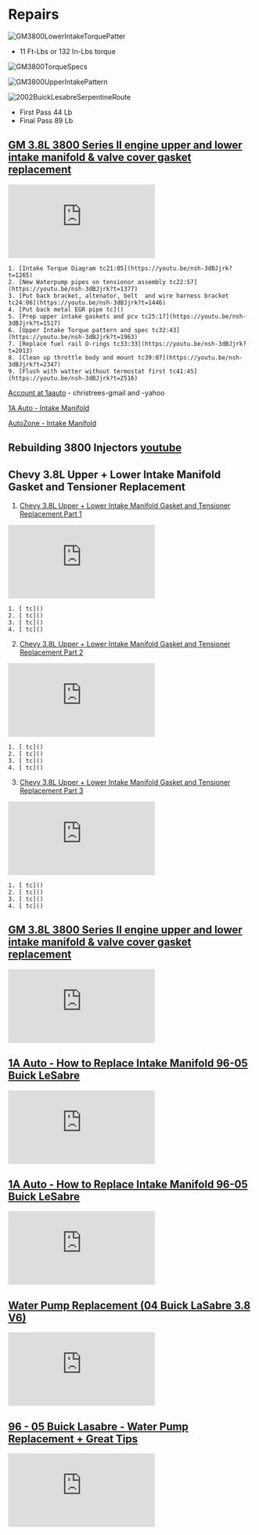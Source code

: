 # Repairs

![GM3800LowerIntakeTorquePatter](GM3800LowerIntakeTorquePatter.png)

- 11 Ft-Lbs or 132 In-Lbs torque

![GM3800TorqueSpecs](GM3800TorqueSpecs.png)

![GM3800UpperIntakePattern](GM3800UpperIntakePattern.png)

![2002BuickLesabreSerpentineRoute](2002BuickLesabreSerpentineRoute.png)

- First Pass 44 Lb
- Final Pass 89 Lb

## [GM 3.8L 3800 Series II engine upper and lower intake manifold & valve cover gasket replacement](https://www.youtube.com/watch?v=nsh-3dBJjrk)

<iframe src="https://www.youtube.com/embed/nsh-3dBJjrk" frameborder="0" allow="accelerometer; autoplay; clipboard-write; encrypted-media; gyroscope; picture-in-picture" allowfullscreen></iframe>

    1. [Intake Torque Diagram tc21:05](https://youtu.be/nsh-3dBJjrk?t=1265)
    2. [New Waterpump pipes on tensionor assembly tc22:57](https://youtu.be/nsh-3dBJjrk?t=1377)
    3. [Put back bracket, altenator, belt  and wire harness bracket tc24:06](https://youtu.be/nsh-3dBJjrk?t=1446)
    4. [Put back metal EGR pipe tc]()
    5. [Prep upper intake gaskets and pcv tc25:17](https://youtu.be/nsh-3dBJjrk?t=1517)
    6. [Upper Intake Torque pattern and spec tc32:43](https://youtu.be/nsh-3dBJjrk?t=1963)
    7. [Replace fuel rail O-rings tc33:33](https://youtu.be/nsh-3dBJjrk?t=2013)
    8. [Clean up throttle body and mount tc39:07](https://youtu.be/nsh-3dBJjrk?t=2347)
    9. [Flush with watter without termostat first tc41:45](https://youtu.be/nsh-3dBJjrk?t=2516)


[Account at 1aauto](https://www.1aauto.com/account) - christrees-gmail and -yahoo

[1A Auto - Intake Manifold](https://www.1aauto.com/search?q=intake+manifold+gasket+set&year=2002&model=141&searchQuery=intake+manifold+gasket+set)

[AutoZone - Intake Manifold](https://www.autozone.com/external-engine/intake-manifold/dorman-intake-manifold-615-180/465215_0_0)

## Rebuilding 3800 Injectors [youtube](https://www.youtube.com/watch?v=kuB12b2flx0)

## Chevy 3.8L Upper + Lower Intake Manifold Gasket and Tensioner Replacement
1. [Chevy 3.8L Upper + Lower Intake Manifold Gasket and Tensioner Replacement Part 1](https://www.youtube.com/watch?v=gTLvnYVmrNQ)

<iframe src="https://www.youtube.com/embed/gTLvnYVmrNQ" frameborder="0" allow="accelerometer; autoplay; clipboard-write; encrypted-media; gyroscope; picture-in-picture" allowfullscreen></iframe>

    1. [ tc]()
    2. [ tc]()
    3. [ tc]()
    4. [ tc]()

2. [Chevy 3.8L Upper + Lower Intake Manifold Gasket and Tensioner Replacement Part 2](https://www.youtube.com/watch?v=1OtGtTF87mQ)

<iframe src="https://www.youtube.com/embed/1OtGtTF87mQ" frameborder="0" allow="accelerometer; autoplay; clipboard-write; encrypted-media; gyroscope; picture-in-picture" allowfullscreen></iframe>

    1. [ tc]()
    2. [ tc]()
    3. [ tc]()
    4. [ tc]()

3. [Chevy 3.8L Upper + Lower Intake Manifold Gasket and Tensioner Replacement Part 3](https://www.youtube.com/watch?v=o46uyH84TAE)
<iframe src="https://www.youtube.com/embed/o46uyH84TAE" frameborder="0" allow="accelerometer; autoplay; clipboard-write; encrypted-media; gyroscope; picture-in-picture" allowfullscreen></iframe>

    1. [ tc]()
    2. [ tc]()
    3. [ tc]()
    4. [ tc]()

## [GM 3.8L 3800 Series II engine upper and lower intake manifold & valve cover gasket replacement](https://www.youtube.com/watch?v=nsh-3dBJjrk)

<iframe src="https://www.youtube.com/embed/nsh-3dBJjrk" frameborder="0" allow="accelerometer; autoplay; clipboard-write; encrypted-media; gyroscope; picture-in-picture" allowfullscreen></iframe>

## [1A Auto - How to Replace Intake Manifold 96-05 Buick LeSabre](https://www.youtube.com/watch?v=8uoqAcX5MWk)

<iframe src="https://www.youtube.com/embed/8uoqAcX5MWk" frameborder="0" allow="accelerometer; autoplay; clipboard-write; encrypted-media; gyroscope; picture-in-picture" allowfullscreen></iframe>

## [1A Auto - How to Replace Intake Manifold 96-05 Buick LeSabre](https://www.youtube.com/watch?v=8uoqAcX5MWk)

<iframe src="https://www.youtube.com/embed/8uoqAcX5MWk" frameborder="0" allow="accelerometer; autoplay; clipboard-write; encrypted-media; gyroscope; picture-in-picture" allowfullscreen></iframe>

## [Water Pump Replacement (04 Buick LaSabre 3.8 V6)](https://www.youtube.com/watch?v=pNJYL4rM4Ss)

<iframe src="https://www.youtube.com/embed/pNJYL4rM4Ss" frameborder="0" allow="accelerometer; autoplay; clipboard-write; encrypted-media; gyroscope; picture-in-picture" allowfullscreen></iframe>


## [96 - 05 Buick Lasabre - Water Pump Replacement + Great Tips](https://www.youtube.com/watch?v=neeh7AE-xSY)

<iframe src="https://www.youtube.com/embed/neeh7AE-xSY" frameborder="0" allow="accelerometer; autoplay; clipboard-write; encrypted-media; gyroscope; picture-in-picture" allowfullscreen></iframe>
